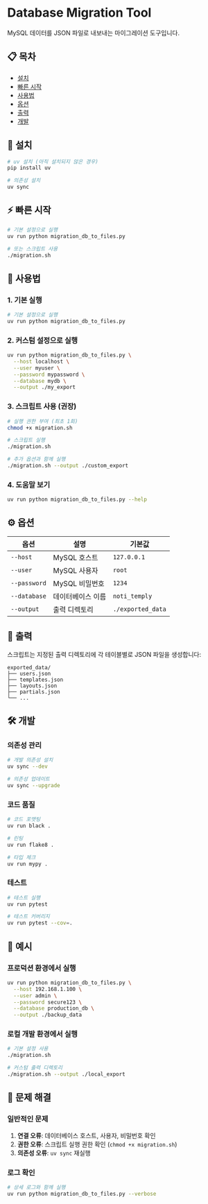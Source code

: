 # Database Migration Tool

MySQL 데이터를 JSON 파일로 내보내는 마이그레이션 도구입니다.

## 📋 목차

- [설치](#설치)
- [빠른 시작](#빠른-시작)
- [사용법](#사용법)
- [옵션](#옵션)
- [출력](#출력)
- [개발](#개발)

## 🚀 설치

```bash
# uv 설치 (아직 설치되지 않은 경우)
pip install uv

# 의존성 설치
uv sync
```

## ⚡ 빠른 시작

```bash
# 기본 설정으로 실행
uv run python migration_db_to_files.py

# 또는 스크립트 사용
./migration.sh
```

## 📖 사용법

### 1. 기본 실행

```bash
# 기본 설정으로 실행
uv run python migration_db_to_files.py
```

### 2. 커스텀 설정으로 실행

```bash
uv run python migration_db_to_files.py \
  --host localhost \
  --user myuser \
  --password mypassword \
  --database mydb \
  --output ./my_export
```

### 3. 스크립트 사용 (권장)

```bash
# 실행 권한 부여 (최초 1회)
chmod +x migration.sh

# 스크립트 실행
./migration.sh

# 추가 옵션과 함께 실행
./migration.sh --output ./custom_export
```

### 4. 도움말 보기

```bash
uv run python migration_db_to_files.py --help
```

## ⚙️ 옵션

| 옵션 | 설명 | 기본값 |
|------|------|--------|
| `--host` | MySQL 호스트 | `127.0.0.1` |
| `--user` | MySQL 사용자 | `root` |
| `--password` | MySQL 비밀번호 | `1234` |
| `--database` | 데이터베이스 이름 | `noti_temply` |
| `--output` | 출력 디렉토리 | `./exported_data` |

## 📁 출력

스크립트는 지정된 출력 디렉토리에 각 테이블별로 JSON 파일을 생성합니다:

```
exported_data/
├── users.json
├── templates.json
├── layouts.json
├── partials.json
└── ...
```

## 🛠️ 개발

### 의존성 관리

```bash
# 개발 의존성 설치
uv sync --dev

# 의존성 업데이트
uv sync --upgrade
```

### 코드 품질

```bash
# 코드 포맷팅
uv run black .

# 린팅
uv run flake8 .

# 타입 체크
uv run mypy .
```

### 테스트

```bash
# 테스트 실행
uv run pytest

# 테스트 커버리지
uv run pytest --cov=.
```

## 📝 예시

### 프로덕션 환경에서 실행

```bash
uv run python migration_db_to_files.py \
  --host 192.168.1.100 \
  --user admin \
  --password secure123 \
  --database production_db \
  --output ./backup_data
```

### 로컬 개발 환경에서 실행

```bash
# 기본 설정 사용
./migration.sh

# 커스텀 출력 디렉토리
./migration.sh --output ./local_export
```

## 🔧 문제 해결

### 일반적인 문제

1. **연결 오류**: 데이터베이스 호스트, 사용자, 비밀번호 확인
2. **권한 오류**: 스크립트 실행 권한 확인 (`chmod +x migration.sh`)
3. **의존성 오류**: `uv sync` 재실행

### 로그 확인

```bash
# 상세 로그와 함께 실행
uv run python migration_db_to_files.py --verbose
``` 